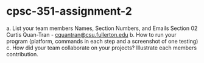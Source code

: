 # cpsc-351-assignment-2
 a. List your team members Names, Section Numbers, and Emails
 Section 02
 Curtis Quan-Tran - cquantran@csu.fullerton.edu
 b. How to run your program (platform, commands in each step and a screenshot of one testing)
 c. How did your team collaborate on your projects? Illustrate each members contribution.